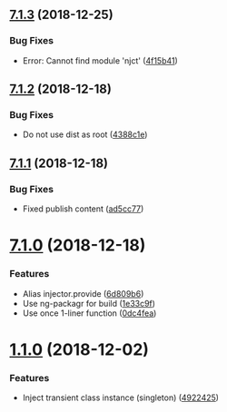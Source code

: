 ## [7.1.3](https://github.com/unlight/inject/compare/v7.1.2...v7.1.3) (2018-12-25)


### Bug Fixes

* Error: Cannot find module 'njct' ([4f15b41](https://github.com/unlight/inject/commit/4f15b41))

## [7.1.2](https://github.com/unlight/inject/compare/v7.1.1...v7.1.2) (2018-12-18)


### Bug Fixes

* Do not use dist as root ([4388c1e](https://github.com/unlight/inject/commit/4388c1e))

## [7.1.1](https://github.com/unlight/inject/compare/v7.1.0...v7.1.1) (2018-12-18)


### Bug Fixes

* Fixed publish content ([ad5cc77](https://github.com/unlight/inject/commit/ad5cc77))

# [7.1.0](https://github.com/unlight/inject/compare/v7.0.0...v7.1.0) (2018-12-18)


### Features

* Alias injector.provide ([6d809b6](https://github.com/unlight/inject/commit/6d809b6))
* Use ng-packagr for build ([1e33c9f](https://github.com/unlight/inject/commit/1e33c9f))
* Use once 1-liner function ([0dc4fea](https://github.com/unlight/inject/commit/0dc4fea))

# [1.1.0](https://github.com/unlight/inject/compare/v1.0.1...v1.1.0) (2018-12-02)


### Features

* Inject transient class instance (singleton) ([4922425](https://github.com/unlight/inject/commit/4922425))
